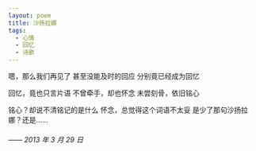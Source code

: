 ```yaml
---
layout: poem
title: 沙扬拉娜
tags:
  - 心情
  - 回忆
  - 诗歌
---
```

嗯，那么我们再见了
甚至没能及时的回应
分别竟已经成为回忆

回忆，竟也只言片语
不曾牵手，却也怀念
未尝刻骨，依旧铭心

铭心？却说不清铭记的是什么
怀念，总觉得这个词语不太妥
是少了那句沙扬拉娜？还是……

###### —— 2013 年 3 月 29 日
